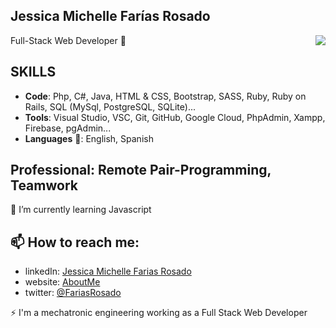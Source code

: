## Jessica Michelle Farías Rosado
Full-Stack Web Developer 👋
<img align="right" src="https://github-readme-stats.vercel.app/api/?username=jessicafarias&show_icons=true&hide_border=true" />

## SKILLS
 - **Code**: Php, C#, Java, HTML & CSS, Bootstrap, SASS, Ruby, Ruby on Rails, SQL (MySql, PostgreSQL, SQLite)...
 - **Tools**: Visual Studio, VSC, Git, GitHub, Google Cloud, PhpAdmin, Xampp, Firebase, pgAdmin...
 - **Languages** 💬: English, Spanish

## Professional: Remote Pair-Programming, Teamwork
🌱 I’m currently learning Javascript


## 📫 How to reach me:
 - linkedIn: [Jessica Michelle Farias Rosado](https://www.linkedin.com/in/jessica-michelle-farias-rosado/)
 - website: [AboutMe](http://jessicafarias.dx.am/)
 - twitter: [@FariasRosado](https://twitter.com/FariasRosado)

⚡ I'm a mechatronic engineering working as a Full Stack Web Developer

